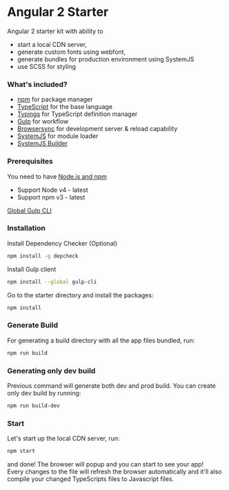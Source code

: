 # Angular 2 Starter    
Angular 2 starter kit with ability to 
* start a local CDN server, 
* generate custom fonts using webfont,
* generate bundles for production environment using SystemJS
* use SCSS for styling

### What's included?
* [npm](https://www.npmjs.com/) for package manager
* [TypeScript](http://www.typescriptlang.org/) for the base language
* [Typings](https://github.com/typings/typings) for TypeScript definition manager
* [Gulp](http://gulpjs.com/) for workflow
* [Browsersync](https://www.browsersync.io/) for development server & reload capability
* [SystemJS](https://github.com/systemjs/systemjs) for module loader
* [SystemJS Builder](https://github.com/systemjs/builder)


### Prerequisites
You need to have [Node.js and npm](https://nodejs.org/en/)
- Support Node v4 - latest
- Support npm v3 - latest

[Global Gulp CLI](https://github.com/gulpjs/gulp/blob/master/docs/getting-started.md)

### Installation
Install Dependency Checker (Optional)
```bash
npm install -g depcheck
```
Install Gulp client
```bash
npm install --global gulp-cli
```
Go to the starter directory and install the packages:
```bash
npm install
```

### Generate Build
For generating a build directory with all the app files bundled, run:
```bash
npm run build
```

### Generating only dev build
Previous command will generate both dev and prod build. You can create only dev build by running:
```bash
npm run build-dev
```

### Start
Let's start up the local CDN server, run:
```bash
npm start
```

and done! The browser will popup and you can start to see your app!  
Every changes to the file will refresh the browser automatically
and it'll also compile your changed TypeScripts files to Javascript files.
